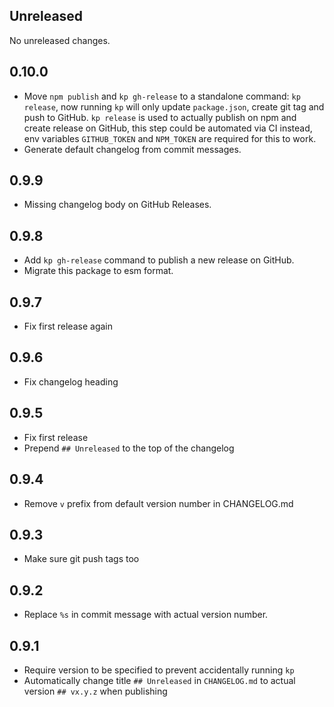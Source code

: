 ## Unreleased

No unreleased changes.

## 0.10.0

- Move `npm publish` and `kp gh-release` to a standalone command: `kp release`, now running `kp` will only update `package.json`, create git tag and push to GitHub. `kp release` is used to actually publish on npm and create release on GitHub, this step could be automated via CI instead, env variables `GITHUB_TOKEN` and `NPM_TOKEN` are required for this to work.
- Generate default changelog from commit messages.

## 0.9.9

- Missing changelog body on GitHub Releases.

## 0.9.8

- Add `kp gh-release` command to publish a new release on GitHub.
- Migrate this package to esm format.

## 0.9.7

- Fix first release again

## 0.9.6

- Fix changelog heading

## 0.9.5

- Fix first release
- Prepend `## Unreleased` to the top of the changelog

## 0.9.4

- Remove `v` prefix from default version number in CHANGELOG.md

## 0.9.3

- Make sure git push tags too

## 0.9.2

- Replace `%s` in commit message with actual version number.

## 0.9.1

- Require version to be specified to prevent accidentally running `kp`
- Automatically change title `## Unreleased` in `CHANGELOG.md` to actual version `## vx.y.z` when publishing
